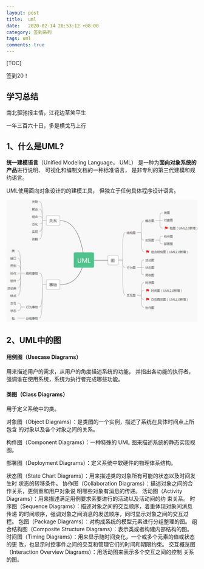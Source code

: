 ```yaml
---
layout: post
title:  uml
date:   2020-02-14 20:53:12 +08:00
category: 签到系列
tags: uml
comments: true
---
```




[TOC]



签到20！



## 学习总结

南北驱驰报主情，江花边草笑平生

 一年三百六十日，多是横戈马上行

## 1、什么是UML?

**统一建模语言**（Unified Modeling Language， UML） 是一种为**面向对象系统的产品**进行说明、 可视化和编制文档的一种标准语言， 是非专利的第三代建模和规约语言。

UML使用面向对象设计的的建模工具， 但独立于任何具体程序设计语言。

![](https://raw.githubusercontent.com/qiuyadongsite/qiuyadongsite.github.io/master/_posts/images/uml2.png)



## 2、UML中的图

#### 用例图（Usecase Diagrams）

用来描述用户的需求，从用户的角度描述系统的功能， 并指出各功能的执行者，强调谁在使用系统，系统为执行者完成哪些功能。 

#### 类图（Class Diagrams）

用于定义系统中的类。 

对象图（Object Diagrams）：是类图的一个实例，描述了系统在具体时间点上所包含 的对象以及各个对象之间的关系。 

构件图（Component Diagrams）：一种特殊的 UML 图来描述系统的静态实现视图。

 部署图（Deployment Diagrams）：定义系统中软硬件的物理体系结构。

 状态图（State Chart Diagrams）：用来描述类的对象所有可能的状态以及时间发生时 状态的转移条件。 协作图（Collaboration Diagrams）：描述对象之间的合作关系，更侧重和用户对象说 明哪些对象有消息的传递。 活动图（Activity Diagrams）：用来描述满足用例要求索要进行的活动以及活动间的约 束关系。    时序图（Sequence Diagrams）：描述对象之间的交互顺序，着重体现对象间消息传递 的时间顺序，强调对象之间消息的发送顺序，同时显示对象之间的交互过程。 包图（Package Diagrams）：对构成系统的模型元素进行分组整理的图。 组合结构图（Composite Structure Diagrams）：表示类或者构建内部结构的图。 时间图（Timing Diagrams）：用来显示随时间变化，一个或多个元素的值或状态的更 改，也显示时控事件之间的交互和管理它们的时间和期限约束。 交互概览图（Interaction Overview Diagrams）：用活动图来表示多个交互之间的控制 关系的图。    





